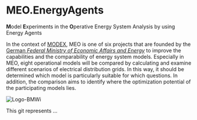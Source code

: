 # MEO.EnergyAgents
**M**odel **E**xperiments in the **O**perative Energy System Analysis by using Energy Agents

In the context of [MODEX](https://www.energieforschung.de/forschung-und-innovation/systemanalyse/modex), MEO is one of six projects that are founded by the [German *Federal Ministry of Economic Affairs and Energy*](https://www.bmwi.de/Navigation/EN/Home/home.html) to improve the capabilities and the comparability of energy system models. Especially in MEO, eight operational models will be compared by calculating and examine different scenarios of electrical distribution grids. In this way, it should be determined which model is particularly suitable for which questions. In addition, the comparison aims to identify where the optimization potential of the participating models lies.

![Logo-BMWi](eclipseProjects/org.agentgui/bundles/org.agentgui.core/splash.png)

This git represents ... 
